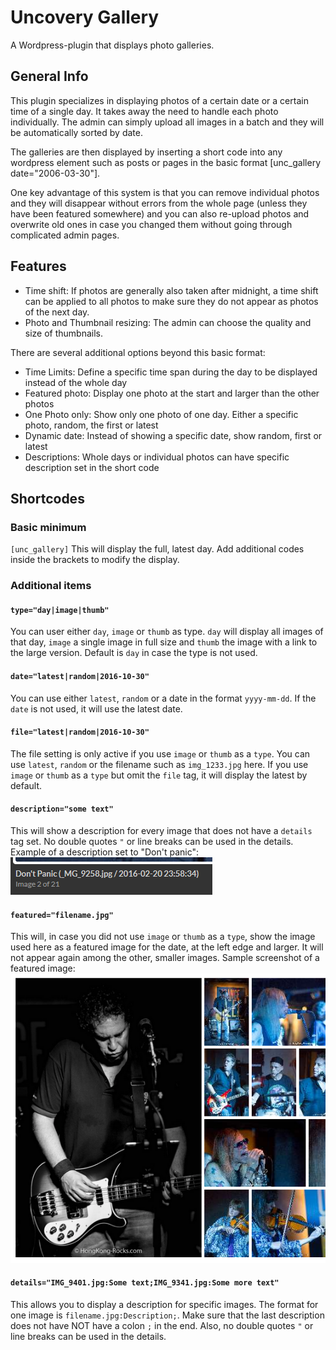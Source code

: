 # Uncovery Gallery
A Wordpress-plugin that displays photo galleries.

## General Info

This plugin specializes in displaying photos of a certain date or a certain time
of a single day. It takes away the need to handle each photo individually. The
admin can simply upload all images in a batch and they will be automatically
sorted by date.

The galleries are then displayed by inserting a short code into any wordpress element
such as posts or pages in the basic format [unc_gallery date="2006-03-30"].

One key advantage of this system is that you can remove individual photos and
they will disappear without errors from the whole page (unless they have been
featured somewhere) and you can also re-upload photos and overwrite old ones in
case you changed them without going through complicated admin pages.

## Features

* Time shift: If photos are generally also taken after midnight, a time shift
can be applied to all photos to make sure they do not appear as photos of the next day.
* Photo and Thumbnail resizing: The admin can choose the quality and size of thumbnails.

There are several additional options beyond this basic format:

* Time Limits: Define a specific time span during the day to be displayed instead of
the whole day
* Featured photo: Display one photo at the start and larger than the other photos
* One Photo only: Show only one photo of one day. Either a specific photo, random,
the first or latest
* Dynamic date: Instead of showing a specific date, show random, first or latest
* Descriptions: Whole days or individual photos can have specific description
set in the short code

## Shortcodes

### Basic minimum

`[unc_gallery]` This will display the full, latest day. Add additional codes
inside the brackets to modify the display.

### Additional items

#### `type="day|image|thumb"`

You can user either `day`, `image` or `thumb` as type.
`day` will display all images of that day, `image` a single image in full size
and `thumb` the image with a link to the large version. Default is `day` in case
the type is not used.

#### `date="latest|random|2016-10-30"`

You can use either `latest`, `random` or a date in the format `yyyy-mm-dd`. If
the `date` is not used, it will use the latest date.

#### `file="latest|random|2016-10-30"`

The file setting is only active if you use `image` or `thumb` as a `type`. You
can use `latest`, `random` or the filename such as `img_1233.jpg` here. If you
use `image` or `thumb` as a `type` but omit the `file` tag, it will display the
latest by default.

#### `description="some text"`

This will show a description for every image that does not have a `details` tag
set. No double quotes `"` or line breaks can be used in the details. Example of
a description set to "Don't panic":
![Sample screenshot of "Don't panic" description](/images/screenshot-6.png)

#### `featured="filename.jpg"`

This will, in case you did not use `image` or `thumb` as a `type`, show the image
used here as a featured image for the date, at the left edge and larger. It will
not appear again among the other, smaller images.
Sample screenshot of a featured image:
![Sample screenshot of a featured image](/images/screenshot-5.png)

#### `details="IMG_9401.jpg:Some text;IMG_9341.jpg:Some more text"`

This allows you to display a description for specific images. The format for one
image is `filename.jpg:Description;`. Make sure that the last description does
not have NOT have a colon `;` in the end. Also, no double quotes `"` or line breaks
can be used in the details.